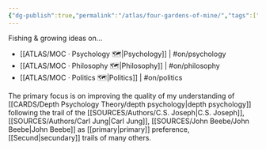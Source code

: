 ```yaml
---
{"dg-publish":true,"permalink":"/atlas/four-gardens-of-mine/","tags":["gardenEntry"],"created":"2023-01-02T16:17:52.012+01:00","updated":"2023-04-08T01:12:04.721+02:00"}
---
```



Fishing & growing ideas on...
- [[ATLAS/MOC · Psychology 🗺️\|Psychology]] | #on/psychology 
- [[ATLAS/MOC · Philosophy 🗺️\|Philosophy]]  | #on/philosophy
- [[ATLAS/MOC · Politics 🗺️\|Politics]] | #on/politics 

The primary focus is on improving the quality of my understanding of [[CARDS/Depth Psychology Theory/depth psychology\|depth psychology]] following the trail of the [[SOURCES/Authors/C.S. Joseph\|C.S. Joseph]], [[SOURCES/Authors/Carl Jung\|Carl Jung]], [[SOURCES/John Beebe/John Beebe\|John Beebe]] as [[primary\|primary]] preference, [[Secund\|secundary]] trails of many others. 
